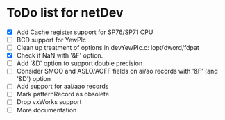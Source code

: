 ToDo list for netDev
====

- [x] Add Cache register support for SP76/SP71 CPU
- [ ] BCD support for YewPlc
- [ ] Clean up treatment of options in devYewPlc.c: lopt/dword/fdpat
- [x] Check if NaN with '&F' option.
- [ ] Add '&D' option to support double precision
- [ ] Consider SMOO and ASLO/AOFF fields on ai/ao records with '&F' (and '&D') option
- [ ] Add support for aai/aao records
- [ ] Mark patternRecord as obsolete.
- [ ] Drop vxWorks support
- [ ] More documentation

